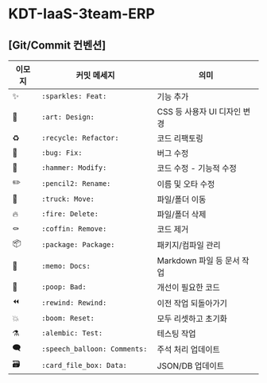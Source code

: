 # KDT-IaaS-3team-ERP

## [Git/Commit 컨벤션]

| 이모지 | 커밋 메세지 | 의미 |
|----------|----------------------------------|------------------------------|
| ✨      | `:sparkles: Feat: `               |  기능 추가 |
| 🎨      | `:art: Design: `                  |  CSS 등 사용자 UI 디자인 변경 |
| ♻️      | `:recycle: Refactor: `            |  코드 리팩토링 |
| 🐛      | `:bug: Fix: `                     |  버그 수정 |
| 🔨      | `:hammer: Modify: `               |  코드 수정 - 기능적 수정 |
| ✏️      | `:pencil2: Rename: `              |  이름 및 오타 수정 |
| 🚚      | `:truck: Move: `                  |  파일/폴더 이동 |
| 🔥      | `:fire: Delete: `                 |  파일/폴더 삭제 |
| ⚰️      | `:coffin: Remove: `               |  코드 제거 |
| 📦      | `:package: Package: `             |  패키지/컴파일 관리 |
| 📝      | `:memo: Docs: `                   |  Markdown 파일 등 문서 작업 |
| 💩      | `:poop: Bad: `                    |  개선이 필요한 코드 |
| ⏪      | `:rewind: Rewind: `              |  이전 작업 되돌아가기 |
| 💥      | `:boom: Reset: `                  |  모두 리셋하고 초기화 |
| ⚗️      | `:alembic: Test: `                |  테스팅 작업 |
| 🗨️      | `:speech_balloon: Comments: `     | 주석 처리 업데이트 |
| 🗃️      | `:card_file_box: Data: `          | JSON/DB 업데이트 |
